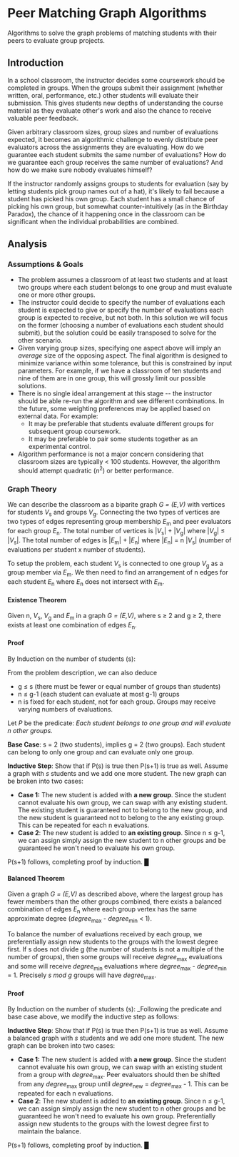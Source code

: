 # Peer Matching Graph Algorithms
Algorithms to solve the graph problems of matching students with their peers to evaluate group projects.

## Introduction
In a school classroom, the instructor decides some coursework should be completed in groups. When the groups submit their assignment (whether written, oral, performance, etc.) other students will evaluate their submission. This gives students new depths of understanding the course material as they evaluate other's work and also the chance to receive valuable peer feedback. 

Given arbitrary classroom sizes, group sizes and number of evaluations expected, it becomes an algorithmic challenge to evenly distribute peer evaluators across the assignments they are evaluating. How do we guarantee each student submits the same number of evaluations? How do we guarantee each group receives the same number of evaluations? And how do we make sure nobody evaluates himself? 

If the instructor randomly assigns groups to students for evaluation (say by letting students pick group names out of a hat), it's likely to fail because a student has picked his own group. Each student has a small chance of picking his own group, but somewhat counter-intuitively (as in the Birthday Paradox), the chance of it happening once in the classroom can be significant when the individual probabilities are combined.

## Analysis

### Assumptions & Goals

* The problem assumes a classroom of at least two students and at least two groups where each student belongs to one group and must evaluate one or more other groups.
* The instructor could decide to specify the number of evaluations each student is expected to give or specify the number of evaluations each group is expected to receive, but not both. In this solution we will focus on the former (choosing a number of evaluations each student should submit), but the solution could be easily transposed to solve for the other scenario.
* Given varying group sizes, specifying one aspect above will imply an _average_ size of the opposing aspect. The final algorithm is designed to minimize variance within some tolerance, but this is constrained by input parameters. For example, if we have a classroom of ten students and nine of them are in one group, this will grossly limit our possible solutions.
* There is no single ideal arrangement at this stage -- the instructor should be able re-run the algorithm and see different combinations. In the future, some weighting preferences may be applied based on external data. For example:
  * It may be preferable that students evaluate different groups for subsequent group coursework.
  * It may be preferable to pair some students together as an experimental control.
* Algorithm performance is not a major concern considering that classroom sizes are typically < 100 students. However, the algorithm should attempt quadratic (_n_<sup>2</sup>) or better performance. 

### Graph Theory
We can describe the classroom as a biparite graph _G = (E,V)_ with vertices for students _V_<sub>s</sub> and groups _V_<sub>g</sub>. Connecting the two types of vertices are two types of edges representing group membership _E_<sub>m</sub> and peer evaluators for each group _E_<sub>n</sub>. The total number of vertices is |_V_<sub>s</sub>| + |_V_<sub>g</sub>| where |_V_<sub>g</sub>| &le; |_V_<sub>s</sub>|. The total number of edges is |_E_<sub>m</sub>| + |_E_<sub>n</sub>| where |_E_<sub>n</sub>| = n |_V_<sub>s</sub>| (number of evaluations per student x number of students). 

To setup the problem, each student _V_<sub>s</sub> is connected to one group _V_<sub>g</sub> as a group member via _E_<sub>m</sub>. We then need to find an arrangement of n edges for each student _E_<sub>n</sub> where _E_<sub>n</sub> does not intersect with _E_<sub>m</sub>.


#### Existence Theorem
Given n, _V_<sub>s</sub>, _V_<sub>g</sub> and _E_<sub>m</sub> in a graph _G = (E,V)_, where s &ge; 2 and g &ge; 2, there exists at least one combination of edges _E_<sub>n</sub>.

#### Proof
By Induction on the number of students (s): 

From the problem description, we can also deduce
* g &le; s (there must be fewer or equal number of groups than students)
* n &le; g-1 (each student can evaluate at most g-1) groups
* n is fixed for each student, not for each group. Groups may receive varying numbers of evaluations.

Let _P_ be the predicate: _Each student belongs to one group and will evaluate n other groups._

**Base Case**: s = 2 (two students), implies g = 2 (two groups). Each student can belong to only one group and can evaluate only one group. 

**Inductive Step**: Show that if P(s) is true then P(s+1) is true as well. Assume a graph with _s_ students and we add one more student. The new graph can be broken into two cases:
* **Case 1:** The new student is added with **a new group**. Since the student cannot evaluate his own group, we can swap with any existing student. The existing student is guaranteed not to belong to the new group, and the new student is guaranteed not to belong to the any existing group. This can be repeated for each n evaluations.
* **Case 2**: The new student is added to **an existing group**. Since n &le; g-1, we can assign simply assign the new student to n other groups and be guaranteed he won't need to evaluate his own group. 

P(s+1) follows, completing proof by induction. &block;


#### Balanced Theorem
Given a graph _G = (E,V)_ as described above, where the largest group has fewer members than the other groups combined, there exists a balanced combination of edges _E_<sub>n</sub> where each group vertex has the same approximate degree (_degree_<sub>max</sub> - _degree_<sub>min</sub> < 1).

To balance the number of evaluations received by each group, we preferentially assign new students to the groups with the lowest degree first. If s does not divide g (the number of students is not a multiple of the number of groups), then some groups will receive _degree_<sub>max</sub> evaluations and some will receive _degree_<sub>min</sub> evaluations where _degree_<sub>max</sub> - _degree_<sub>min</sub> = 1. Precisely _s mod g_ groups will have _degree_<sub>max</sub>.

#### Proof
By Induction on the number of students (s): 
_Following the predicate and base case above, we modify the inductive step as follows:

**Inductive Step**: Show that if P(s) is true then P(s+1) is true as well. Assume a balanced graph with _s_ students and we add one more student. The new graph can be broken into two cases:
* **Case 1:** The new student is added with **a new group**. Since the student cannot evaluate his own group, we can swap with an existing student from a group with _degree_<sub>max</sub>. Peer evaluators should then be shifted from any _degree_<sub>max</sub> group until _degree_<sub>new</sub> = _degree_<sub>max</sub> - 1. This can be repeated for each n evaluations.
* **Case 2**: The new student is added to **an existing group**. Since n &le; g-1, we can assign simply assign the new student to n other groups and be guaranteed he won't need to evaluate his own group. Preferentially assign new students to the groups with the lowest degree first to maintain the balance.

P(s+1) follows, completing proof by induction. &block;

